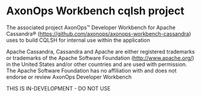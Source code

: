 # AxonOps Workbench cqlsh project
The associated project AxonOps™ Developer Workbench for Apache Cassandra® (https://github.com/axonops/axonops-workbench-cassandra) uses to build CQLSH for internal use within the application

Apache Cassandra, Cassandra and Apache are either registered trademarks or trademarks of the Apache Software Foundation (http://www.apache.org/) in the United States and/or other countries and are used with permission. The Apache Software Foundation has no affiliation with and does not endorse or review AxonOps Developer Workbench

THIS IS IN-DEVELOPMENT - DO NOT USE
